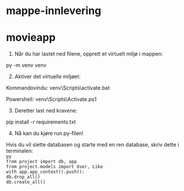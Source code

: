 # mappe-innlevering

# movieapp

1. Når du har lastet ned filene, opprett et virtuelt miljø i mappen:

py -m venv venv

2. Aktiver det virtuelle miljøet:

Kommandovindu:
venv\Scripts\activate.bat

Powershell:
venv\Scripts\Activate.ps1

3. Deretter last ned kravene:

pip install -r requirements.txt

4. Nå kan du kjøre run.py-filen!

Hvis du vil slette databasen og starte med en ren database, skriv dette i terminalen:  
`py`  
`from project import db, app`  
`from project.models import User, Like`  
`with app.app_context().push():`  
`db.drop_all()`  
`db.create_all()`   
